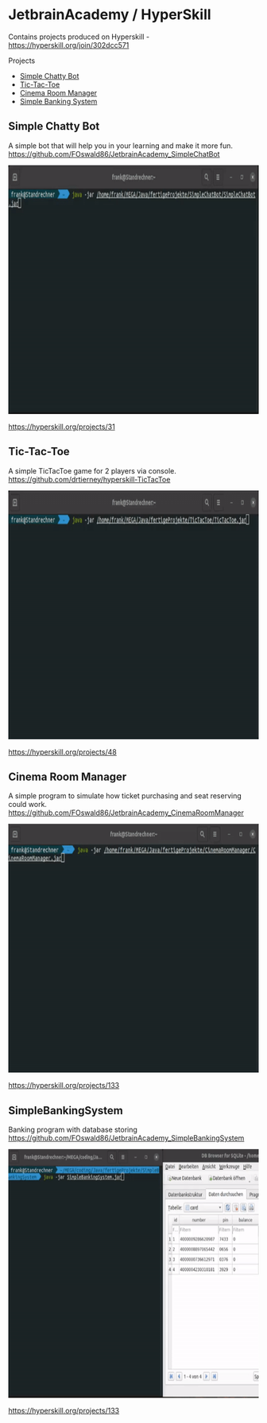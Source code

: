 # JetbrainAcademy / HyperSkill

Contains projects produced on Hyperskill -  
https://hyperskill.org/join/302dcc571

<!-- START doctoc generated TOC please keep comment here to allow auto update -->
<!-- DON'T EDIT THIS SECTION, INSTEAD RE-RUN doctoc TO UPDATE -->

Projects

- [Simple Chatty Bot](#simple-chatty-bot)
- [Tic-Tac-Toe](#tic-tac-toe)
- [Cinema Room Manager](#cinema-room-manager)
- [Simple Banking System](#simple-baking-system)

<!-- END doctoc generated TOC please keep comment here to allow auto update -->

## Simple Chatty Bot
A simple bot that will help you in your learning and make it more fun.    
https://github.com/FOswald86/JetbrainAcademy_SimpleChatBot

<img src="https://github.com/FOswald86/JetbrainAcademy_SimpleChatBot/blob/main/SimpleChatBot.gif" width="800" height="500" />  

https://hyperskill.org/projects/31


## Tic-Tac-Toe
A simple TicTacToe game for 2 players via console.      
https://github.com/drtierney/hyperskill-TicTacToe

<img src="https://github.com/FOswald86/JetbrainAcademy_TicTacToe/blob/main/TicTacToe.gif" width="800" height="500" />  

https://hyperskill.org/projects/48


## Cinema Room Manager
A simple program to simulate how ticket purchasing and seat reserving could work.
https://github.com/FOswald86/JetbrainAcademy_CinemaRoomManager

<img src="https://github.com/FOswald86/JetbrainAcademy_CinemaRoomManager/blob/main/CinemaRoomManager.gif" width="800" height="500" />

https://hyperskill.org/projects/133


## SimpleBankingSystem
Banking program with database storing
https://github.com/FOswald86/JetbrainAcademy_SimpleBankingSystem

<img src="https://github.com/FOswald86/JetbrainAcademy_SimpleBankingSystem/blob/main/SimpleBankingSystem.gif" width="800" height="500" />

https://hyperskill.org/projects/133


